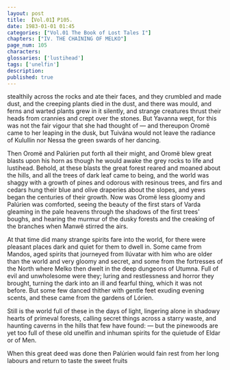 ```yaml
---
layout: post
title: 【Vol.01】P105.
date: 1983-01-01 01:45
categories: ["Vol.01 The Book of Lost Tales I"]
chapters: ["IV. THE CHAINING OF MELKO"]
page_num: 105
characters: 
glossaries: ['lustihead']
tags: ['unelfin']
description: 
published: true
---
```


<p style="text-indent: 0;">
stealthily across the rocks and ate their faces, and they crumbled and made dust, and the creeping plants died in the dust, and there was mould, and ferns and warted plants grew in it silently, and strange creatures thrust their heads from crannies and crept over the stones. But Yavanna wept, for this was not the fair vigour that she had thought of — and thereupon Oromë came to her leaping in the dusk, but Tuivána would not leave the radiance of Kulullin nor Nessa the green swards of her dancing.
</p>

Then Oromë and Palúrien put forth all their might, and Oromë blew great blasts upon his horn as though he would awake the grey rocks to life and lustihead. Behold, at these blasts the great forest reared and moaned about the hills, and all the trees of dark leaf came to being, and the world was shaggy with a growth of pines and odorous with resinous trees, and firs and cedars hung their blue and olive draperies about the slopes, and yews began the centuries of their growth. Now was Oromë less gloomy and Palúrien was comforted, seeing the beauty of the first stars of Varda gleaming in the pale heavens through the shadows of the first trees' boughs, and hearing the murmur of the dusky forests and the creaking of the branches when Manwë stirred the airs.

At that time did many strange spirits fare into the world, for there were pleasant places dark and quiet for them to dwell in. Some came from Mandos, aged spirits that journeyed from Ilúvatar with him who are older than the world and very gloomy and secret, and some from the fortresses of the North where Melko then dwelt in the deep dungeons of Utumna. Full of evil and unwholesome were they; luring and restlessness and horror they brought, turning the dark into an ill and fearful thing, which it was not before. But some few danced thither with gentle feet exuding evening scents, and these came from the gardens of Lórien.

Still is the world full of these in the days of light, lingering alone in shadowy hearts of primeval forests, calling secret things across a starry waste, and haunting caverns in the hills that few have found: — but the pinewoods are yet too full of these old unelfin and inhuman spirits for the quietude of Eldar or of Men.

When this great deed was done then Palúrien would fain rest from her long labours and return to taste the sweet fruits

